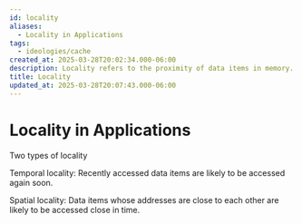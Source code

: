 ```yaml
---
id: locality
aliases:
  - Locality in Applications
tags:
  - ideologies/cache
created_at: 2025-03-28T20:02:34.000-06:00
description: Locality refers to the proximity of data items in memory.
title: Locality
updated_at: 2025-03-28T20:07:43.000-06:00
---
```


# Locality in Applications

Two types of locality

Temporal locality: Recently accessed data items are likely to be accessed again soon.

Spatial locality: Data items whose addresses are close to each other are likely to be accessed close in time.

